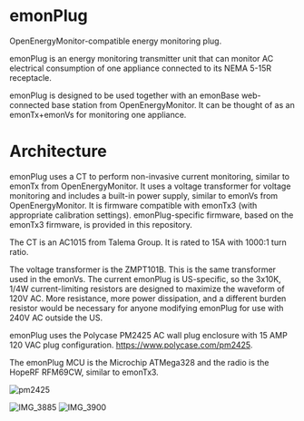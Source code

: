 # emonPlug
OpenEnergyMonitor-compatible energy monitoring plug. 

emonPlug is an energy monitoring transmitter unit that can monitor AC electrical consumption of one appliance connected to its NEMA 5-15R receptacle. 

emonPlug is designed to be used together with an emonBase web-connected base station from OpenEnergyMonitor. It can be thought of as an emonTx+emonVs for monitoring one appliance.

# Architecture
emonPlug uses a CT to perform non-invasive current monitoring, similar to emonTx from OpenEnergyMonitor. It uses a voltage transformer for voltage monitoring and includes a built-in power supply, similar to emonVs from OpenEnergyMonitor. It is firmware compatible with emonTx3 (with appropriate calibration settings). emonPlug-specific firmware, based on the emonTx3 firmware, is provided in this repository.

The CT is an AC1015 from Talema Group. It is rated to 15A with 1000:1 turn ratio.

The voltage transformer is the ZMPT101B. This is the same transformer used in the emonVs. The current emonPlug is US-specific, so the 3x10K, 1/4W current-limiting resistors are designed to maximize the waveform of 120V AC. More resistance, more power dissipation, and a different burden resistor would be necessary for anyone modifying emonPlug for use with 240V AC outside the US.

emonPlug uses the Polycase PM2425 AC wall plug enclosure with 15 AMP 120 VAC plug configuration. https://www.polycase.com/pm2425.

The emonPlug MCU is the Microchip ATMega328 and the radio is the HopeRF RFM69CW, similar to emonTx3.

![pm2425](https://github.com/brandock/emonPlug/assets/17953028/2f35ab60-ba14-44eb-bf13-9e893ec02936)

![IMG_3885](https://github.com/brandock/emonPlug/assets/17953028/8c611282-87d1-4add-9055-7dc4890a0534)
![IMG_3900](https://github.com/brandock/emonPlug/assets/17953028/7241f270-b041-430c-9e75-b5aa29b76e3c)
